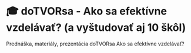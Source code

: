 # 🎓 doTVORsa - Ako sa efektívne vzdelávať? (a vyštudovať aj 10 škôl)

Prednáška, materiály, prezentácia doTVORsa Ako sa efektívne vzdelávať?
